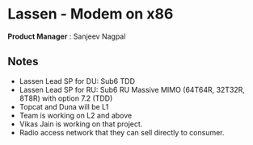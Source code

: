 # Lassen - Modem on x86

**Product Manager** : Sanjeev Nagpal 

## Notes

- Lassen Lead SP for DU: Sub6 TDD  
- Lassen Lead SP for RU: Sub6 RU Massive MIMO (64T64R, 32T32R, 8T8R) with option 7.2 (TDD)
- Topcat and Duna will be L1
- Team is working on L2 and above
- Vikas Jain is working on that project.
- Radio access network that they can sell directly to consumer.
